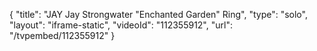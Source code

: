 {
    "title": "JAY Jay Strongwater \"Enchanted Garden\" Ring",
    "type": "solo",
    "layout": "iframe-static",
    "videoId": "112355912",
    "url": "\/tvpembed\/112355912"
}